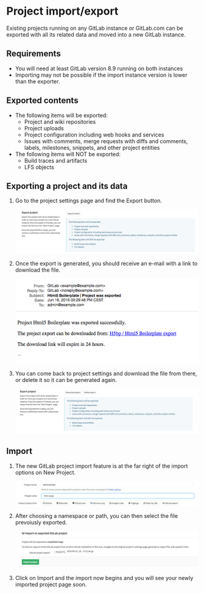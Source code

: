 # Project import/export

Existing projects running on any GitLab instance or GitLab.com can be exported
with all its related data and moved into a new GitLab instance.

## Requirements

- You will need at least GitLab version 8.9 running on both instances
- Importing may not be possible if the import instance version is lower
 than the exporter.
 
## Exported contents
 
* The following items will be exported:
  * Project and wiki repositories
  * Project uploads
  * Project configuration including web hooks and services
  * Issues with comments, merge requests with diffs and comments, labels, milestones, snippets,
   and other project entities
* The following items will NOT be exported:
  * Build traces and artifacts
  * LFS objects

## Exporting a project and its data 

1. Go to the project settings page and find the Export button.

    ![export_1](./img/export_1.png)

2. Once the export is generated, you should receive an e-mail with a link to download the file.

    ![export_3](./img/export_3.png)

3. You can come back to project settings and download the file from there, or delete it so it
can be generated again.

    ![export_4](./img/export_4.png)

## Import

1. The new GitLab project import feature is at the far right of the import options on New Project.

    ![import_1](./img/import_1.png)

2. After choosing a namespace or path, you can then select the file prevoiusly exported.

    ![import_2](./img/import_2.png)
    

3. Click on Import and the import now begins and you will see your newly imported project page soon.
